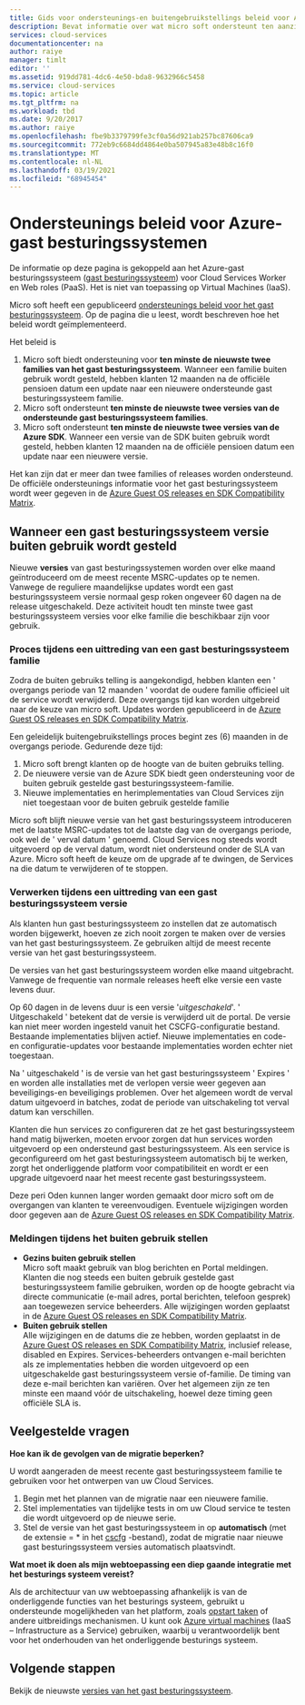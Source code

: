 ```yaml
---
title: Gids voor ondersteunings-en buitengebruikstellings beleid voor Azure-gast besturingssysteem | Microsoft Docs
description: Bevat informatie over wat micro soft ondersteunt ten aanzien van het Azure-gast besturingssysteem dat door Cloud Services wordt gebruikt.
services: cloud-services
documentationcenter: na
author: raiye
manager: timlt
editor: ''
ms.assetid: 919dd781-4dc6-4e50-bda8-9632966c5458
ms.service: cloud-services
ms.topic: article
ms.tgt_pltfrm: na
ms.workload: tbd
ms.date: 9/20/2017
ms.author: raiye
ms.openlocfilehash: fbe9b3379799fe3cf0a56d921ab257bc87606ca9
ms.sourcegitcommit: 772eb9c6684dd4864e0ba507945a83e48b8c16f0
ms.translationtype: MT
ms.contentlocale: nl-NL
ms.lasthandoff: 03/19/2021
ms.locfileid: "68945454"
---
```

# <a name="azure-guest-os-supportability-and-retirement-policy"></a>Ondersteunings beleid voor Azure-gast besturingssystemen
De informatie op deze pagina is gekoppeld aan het Azure-gast besturingssysteem ([gast besturingssysteem](cloud-services-guestos-update-matrix.md)) voor Cloud Services Worker en Web roles (PaaS). Het is niet van toepassing op Virtual Machines (IaaS).

Micro soft heeft een gepubliceerd [ondersteunings beleid voor het gast besturingssysteem](https://support.microsoft.com/gp/azure-cloud-lifecycle-faq). Op de pagina die u leest, wordt beschreven hoe het beleid wordt geïmplementeerd.

Het beleid is

1. Micro soft biedt ondersteuning voor **ten minste de nieuwste twee families van het gast besturingssysteem**. Wanneer een familie buiten gebruik wordt gesteld, hebben klanten 12 maanden na de officiële pensioen datum een update naar een nieuwere ondersteunde gast besturingssysteem familie.
2. Micro soft ondersteunt **ten minste de nieuwste twee versies van de ondersteunde gast besturingssysteem families**.
3. Micro soft ondersteunt **ten minste de nieuwste twee versies van de Azure SDK**. Wanneer een versie van de SDK buiten gebruik wordt gesteld, hebben klanten 12 maanden na de officiële pensioen datum een update naar een nieuwere versie.

Het kan zijn dat er meer dan twee families of releases worden ondersteund. De officiële ondersteunings informatie voor het gast besturingssysteem wordt weer gegeven in de [Azure Guest OS releases en SDK Compatibility Matrix](cloud-services-guestos-update-matrix.md).

## <a name="when-a-guest-os-version-is-retired"></a>Wanneer een gast besturingssysteem versie buiten gebruik wordt gesteld
Nieuwe **versies** van gast besturingssystemen worden over elke maand geïntroduceerd om de meest recente MSRC-updates op te nemen. Vanwege de reguliere maandelijkse updates wordt een gast besturingssysteem versie normaal gesp roken ongeveer 60 dagen na de release uitgeschakeld. Deze activiteit houdt ten minste twee gast besturingssysteem versies voor elke familie die beschikbaar zijn voor gebruik.

### <a name="process-during-a-guest-os-family-retirement"></a>Proces tijdens een uittreding van een gast besturingssysteem familie
Zodra de buiten gebruiks telling is aangekondigd, hebben klanten een ' overgangs periode van 12 maanden ' voordat de oudere familie officieel uit de service wordt verwijderd. Deze overgangs tijd kan worden uitgebreid naar de keuze van micro soft. Updates worden gepubliceerd in de [Azure Guest OS releases en SDK Compatibility Matrix](cloud-services-guestos-update-matrix.md).

Een geleidelijk buitengebruikstellings proces begint zes (6) maanden in de overgangs periode. Gedurende deze tijd:

1. Micro soft brengt klanten op de hoogte van de buiten gebruiks telling.
2. De nieuwere versie van de Azure SDK biedt geen ondersteuning voor de buiten gebruik gestelde gast besturingssysteem-familie.
3. Nieuwe implementaties en herimplementaties van Cloud Services zijn niet toegestaan voor de buiten gebruik gestelde familie

Micro soft blijft nieuwe versie van het gast besturingssysteem introduceren met de laatste MSRC-updates tot de laatste dag van de overgangs periode, ook wel de ' verval datum ' genoemd. Cloud Services nog steeds wordt uitgevoerd op de verval datum, wordt niet ondersteund onder de SLA van Azure. Micro soft heeft de keuze om de upgrade af te dwingen, de Services na die datum te verwijderen of te stoppen.

### <a name="process-during-a-guest-os-version-retirement"></a>Verwerken tijdens een uittreding van een gast besturingssysteem versie
Als klanten hun gast besturingssysteem zo instellen dat ze automatisch worden bijgewerkt, hoeven ze zich nooit zorgen te maken over de versies van het gast besturingssysteem. Ze gebruiken altijd de meest recente versie van het gast besturingssysteem.

De versies van het gast besturingssysteem worden elke maand uitgebracht. Vanwege de frequentie van normale releases heeft elke versie een vaste levens duur.

Op 60 dagen in de levens duur is een versie '*uitgeschakeld*'. ' Uitgeschakeld ' betekent dat de versie is verwijderd uit de portal. De versie kan niet meer worden ingesteld vanuit het CSCFG-configuratie bestand. Bestaande implementaties blijven actief. Nieuwe implementaties en code-en configuratie-updates voor bestaande implementaties worden echter niet toegestaan.

Na ' uitgeschakeld ' is de versie van het gast besturingssysteem ' Expires ' en worden alle installaties met de verlopen versie weer gegeven aan beveiligings-en beveiligings problemen. Over het algemeen wordt de verval datum uitgevoerd in batches, zodat de periode van uitschakeling tot verval datum kan verschillen.

Klanten die hun services zo configureren dat ze het gast besturingssysteem hand matig bijwerken, moeten ervoor zorgen dat hun services worden uitgevoerd op een ondersteund gast besturingssysteem. Als een service is geconfigureerd om het gast besturingssysteem automatisch bij te werken, zorgt het onderliggende platform voor compatibiliteit en wordt er een upgrade uitgevoerd naar het meest recente gast besturingssysteem.

Deze peri Oden kunnen langer worden gemaakt door micro soft om de overgangen van klanten te vereenvoudigen. Eventuele wijzigingen worden door gegeven aan de [Azure Guest OS releases en SDK Compatibility Matrix](cloud-services-guestos-update-matrix.md).

### <a name="notifications-during-retirement"></a>Meldingen tijdens het buiten gebruik stellen
* **Gezins buiten gebruik stellen** <br>Micro soft maakt gebruik van blog berichten en Portal meldingen. Klanten die nog steeds een buiten gebruik gestelde gast besturingssysteem familie gebruiken, worden op de hoogte gebracht via directe communicatie (e-mail adres, portal berichten, telefoon gesprek) aan toegewezen service beheerders. Alle wijzigingen worden geplaatst in de [Azure Guest OS releases en SDK Compatibility Matrix](cloud-services-guestos-update-matrix.md).
* **Buiten gebruik stellen** <br>Alle wijzigingen en de datums die ze hebben, worden geplaatst in de [Azure Guest OS releases en SDK Compatibility Matrix](cloud-services-guestos-update-matrix.md), inclusief release, disabled en Expires. Services-beheerders ontvangen e-mail berichten als ze implementaties hebben die worden uitgevoerd op een uitgeschakelde gast besturingssysteem versie of-familie. De timing van deze e-mail berichten kan variëren. Over het algemeen zijn ze ten minste een maand vóór de uitschakeling, hoewel deze timing geen officiële SLA is.

## <a name="frequently-asked-questions"></a>Veelgestelde vragen
**Hoe kan ik de gevolgen van de migratie beperken?**

U wordt aangeraden de meest recente gast besturingssysteem familie te gebruiken voor het ontwerpen van uw Cloud Services.

1. Begin met het plannen van de migratie naar een nieuwere familie.
2. Stel implementaties van tijdelijke tests in om uw Cloud service te testen die wordt uitgevoerd op de nieuwe serie.
3. Stel de versie van het gast besturingssysteem in op **automatisch** (met de extensie = * in het [cscfg](cloud-services-model-and-package.md#cscfg) -bestand), zodat de migratie naar nieuwe gast besturingssysteem versies automatisch plaatsvindt.

**Wat moet ik doen als mijn webtoepassing een diep gaande integratie met het besturings systeem vereist?**

Als de architectuur van uw webtoepassing afhankelijk is van de onderliggende functies van het besturings systeem, gebruikt u ondersteunde mogelijkheden van het platform, zoals [opstart taken](cloud-services-startup-tasks.md) of andere uitbreidings mechanismen. U kunt ook [Azure virtual machines](https://azure.microsoft.com/documentation/scenarios/virtual-machines/) (IaaS – Infrastructure as a Service) gebruiken, waarbij u verantwoordelijk bent voor het onderhouden van het onderliggende besturings systeem.

## <a name="next-steps"></a>Volgende stappen
Bekijk de nieuwste [versies van het gast besturingssysteem](cloud-services-guestos-update-matrix.md).
